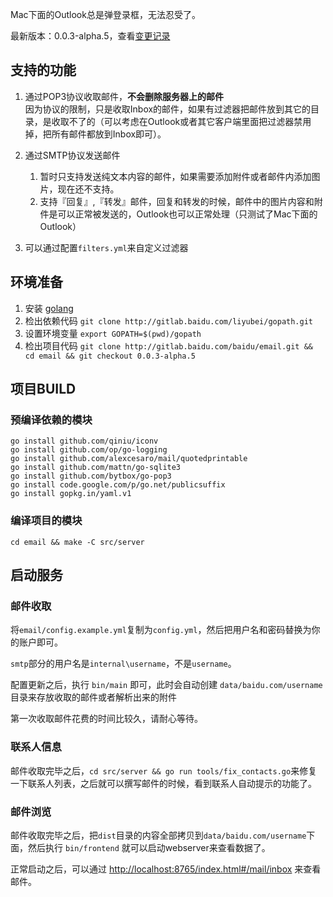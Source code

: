 Mac下面的Outlook总是弹登录框，无法忍受了。

最新版本：0.0.3-alpha.5，查看[变更记录](ChangeLog.md)

## 支持的功能

1. 通过POP3协议收取邮件，**不会删除服务器上的邮件**    
   因为协议的限制，只是收取Inbox的邮件，如果有过滤器把邮件放到其它的目录，是收取不了的（可以考虑在Outlook或者其它客户端里面把过滤器禁用掉，把所有邮件都放到Inbox即可）。
2. 通过SMTP协议发送邮件  
   1.  暂时只支持发送纯文本内容的邮件，如果需要添加附件或者邮件内添加图片，现在还不支持。
   2.  支持『回复』,『转发』邮件，回复和转发的时候，邮件中的图片内容和附件是可以正常被发送的，Outlook也可以正常处理（只测试了Mac下面的Outlook）
   
3. 可以通过配置`filters.yml`来自定义过滤器

## 环境准备

1. 安装 [golang](http://golang.org)
2. 检出依赖代码 `git clone http://gitlab.baidu.com/liyubei/gopath.git`
3. 设置环境变量 `export GOPATH=$(pwd)/gopath`
4. 检出项目代码 `git clone http://gitlab.baidu.com/baidu/email.git && cd email && git checkout 0.0.3-alpha.5`

## 项目BUILD

### 预编译依赖的模块

```
go install github.com/qiniu/iconv
go install github.com/op/go-logging
go install github.com/alexcesaro/mail/quotedprintable
go install github.com/mattn/go-sqlite3
go install github.com/bytbox/go-pop3
go install code.google.com/p/go.net/publicsuffix
go install gopkg.in/yaml.v1
```

### 编译项目的模块

```
cd email && make -C src/server
```

## 启动服务

### 邮件收取

将`email/config.example.yml`复制为`config.yml`，然后把用户名和密码替换为你的账户即可。

`smtp`部分的用户名是`internal\username`，不是`username`。

配置更新之后，执行 `bin/main` 即可，此时会自动创建 `data/baidu.com/username` 目录来存放收取的邮件或者解析出来的附件

第一次收取邮件花费的时间比较久，请耐心等待。

### 联系人信息

邮件收取完毕之后，`cd src/server && go run tools/fix_contacts.go`来修复一下联系人列表，之后就可以撰写邮件的时候，看到联系人自动提示的功能了。

### 邮件浏览

邮件收取完毕之后，把`dist`目录的内容全部拷贝到`data/baidu.com/username`下面，然后执行 `bin/frontend` 就可以启动webserver来查看数据了。

正常启动之后，可以通过 <http://localhost:8765/index.html#/mail/inbox> 来查看邮件。

